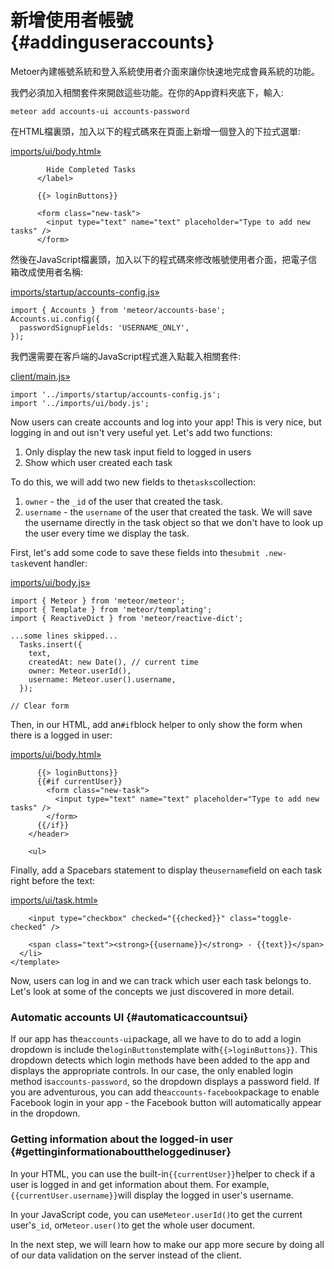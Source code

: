 # 新增使用者帳號 {#addinguseraccounts}

Metoer內建帳號系統和登入系統使用者介面來讓你快速地完成會員系統的功能。

我們必須加入相關套件來開啟這些功能。在你的App資料夾底下，輸入:

```
meteor add accounts-ui accounts-password
```

在HTML檔裏頭，加入以下的程式碼來在頁面上新增一個登入的下拉式選單:

[imports/ui/body.html»](https://github.com/meteor/simple-todos/commit/bc9fb936699c1ce8a0643e5c563043d560a04811)

```
        Hide Completed Tasks
      </label>

      {{> loginButtons}}

      <form class="new-task">
        <input type="text" name="text" placeholder="Type to add new tasks" />
      </form>
```

然後在JavaScript檔裏頭，加入以下的程式碼來修改帳號使用者介面，把電子信箱改成使用者名稱:

[imports/startup/accounts-config.js»](https://github.com/meteor/simple-todos/commit/7c48c9aa89e26eac39cc67046f85e54bab5889fe)

```
import { Accounts } from 'meteor/accounts-base';
Accounts.ui.config({
  passwordSignupFields: 'USERNAME_ONLY',
});
```

我們還需要在客戶端的JavaScript程式進入點載入相關套件:

[client/main.js»](https://github.com/meteor/simple-todos/commit/47fde1a42d5d6d1b765b2f16d0f0cc48e0567be1)

```
import '../imports/startup/accounts-config.js';
import '../imports/ui/body.js';
```

Now users can create accounts and log into your app! This is very nice, but logging in and out isn't very useful yet. Let's add two functions:

1. Only display the new task input field to logged in users
2. Show which user created each task

To do this, we will add two new fields to the`tasks`collection:

1. `owner` - the `_id` of the user that created the task.
2. `username` - the `username` of the user that created the task. We will save the username directly in the task object so that we don't have to look up the user every time we display the task.

First, let's add some code to save these fields into the`submit .new-task`event handler:

[imports/ui/body.js»](https://github.com/meteor/simple-todos/commit/2e4234a228346ca731731166ca12aa38c857d82d)

```
import { Meteor } from 'meteor/meteor';
import { Template } from 'meteor/templating';
import { ReactiveDict } from 'meteor/reactive-dict';

...some lines skipped...
  Tasks.insert({
    text,
    createdAt: new Date(), // current time
    owner: Meteor.userId(),
    username: Meteor.user().username,
  });

// Clear form
```

Then, in our HTML, add an`#if`block helper to only show the form when there is a logged in user:

[imports/ui/body.html»](https://github.com/meteor/simple-todos/commit/7083c5b56ba521ed7f34a7039bb3510e6f522534)

```
      {{> loginButtons}}
      {{#if currentUser}}
        <form class="new-task">
          <input type="text" name="text" placeholder="Type to add new tasks" />
        </form>
      {{/if}}
    </header>

    <ul>
```

Finally, add a Spacebars statement to display the`username`field on each task right before the text:

[imports/ui/task.html»](https://github.com/meteor/simple-todos/commit/da75b1705c5d5ae3470f47406c261d4303f95a87)

```
    <input type="checkbox" checked="{{checked}}" class="toggle-checked" />

    <span class="text"><strong>{{username}}</strong> - {{text}}</span>
  </li>
</template>
```

Now, users can log in and we can track which user each task belongs to. Let's look at some of the concepts we just discovered in more detail.

### Automatic accounts UI {#automaticaccountsui}

If our app has the`accounts-ui`package, all we have to do to add a login dropdown is include the`loginButtons`template with`{{>loginButtons}}`. This dropdown detects which login methods have been added to the app and displays the appropriate controls. In our case, the only enabled login method is`accounts-password`, so the dropdown displays a password field. If you are adventurous, you can add the`accounts-facebook`package to enable Facebook login in your app - the Facebook button will automatically appear in the dropdown.

### Getting information about the logged-in user {#gettinginformationabouttheloggedinuser}

In your HTML, you can use the built-in`{{currentUser}}`helper to check if a user is logged in and get information about them. For example,`{{currentUser.username}}`will display the logged in user's username.

In your JavaScript code, you can use`Meteor.userId()`to get the current user's`_id`, or`Meteor.user()`to get the whole user document.

In the next step, we will learn how to make our app more secure by doing all of our data validation on the server instead of the client.

